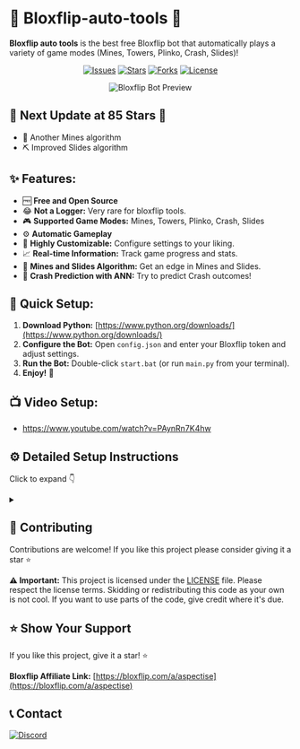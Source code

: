 # 🚀 Bloxflip-auto-tools  🤖

**Bloxflip auto tools** is the best free Bloxflip bot that automatically plays a variety of game modes (Mines, Towers, Plinko, Crash, Slides)!  

<p align="center">
  <a href="https://github.com/Aspectise/Bloxflip-auto-tools/issues"><img alt="Issues" src="https://img.shields.io/github/issues/Aspectise/Bloxflip-auto-tools?style=for-the-badge"></a>
  <a href="https://github.com/Aspectise/Bloxflip-auto-tools/stargazers"><img alt="Stars" src="https://img.shields.io/github/stars/Aspectise/Bloxflip-auto-tools?style=for-the-badge"></a>
  <a href="https://github.com/Aspectise/Bloxflip-auto-tools/network/members"><img alt="Forks" src="https://img.shields.io/github/forks/Aspectise/Bloxflip-auto-tools?style=for-the-badge"></a>
  <a href="https://github.com/Aspectise/Bloxflip-auto-tools/blob/main/LICENSE"><img alt="License" src="https://img.shields.io/github/license/Aspectise/Bloxflip-auto-tools?style=for-the-badge"></a>
</p>

<p align="center">
  <img src="https://github.com/Aspectise/Bloxflip-auto-tools/assets/90333100/ec9b0af4-7af0-4910-aa06-e3a06b52134c" alt="Bloxflip Bot Preview">
</p>

## 🌟 Next Update at 85 Stars 🌟
+ 🔮 Another Mines algorithm
+ ⛏️ Improved Slides algorithm 

## ✨ Features:

-  🆓 **Free and Open Source**
-  😂 **Not a Logger:** Very rare for bloxflip tools.
-  🎮 **Supported Game Modes:** Mines, Towers, Plinko, Crash, Slides
-  ⚙️ **Automatic Gameplay**
-  🔧 **Highly Customizable:** Configure settings to your liking.
-  📈 **Real-time Information:** Track game progress and stats.
-  🧠 **Mines and Slides Algorithm:** Get an edge in Mines and Slides.
-  🤖 **Crash Prediction with ANN:** Try to predict Crash outcomes!

## 🚀 Quick Setup:

1. **Download Python:** [https://www.python.org/downloads/](https://www.python.org/downloads/)
2. **Configure the Bot:** Open `config.json` and enter your Bloxflip token and adjust settings.
3. **Run the Bot:** Double-click `start.bat` (or run `main.py` from your terminal). 
4. **Enjoy!** 🎉

## 📺 Video Setup:

- https://www.youtube.com/watch?v=PAynRn7K4hw

## ⚙️ Detailed Setup Instructions  
Click to expand 👇
<details>
<summary> </summary> 

### Installation
1. **Install python:**
   This project is powered by Python.  Make sure you have it installed:

   - **Download:** Head to [https://www.python.org/downloads/](https://www.python.org/downloads/) and grab the latest version.
   - **Installation:** Run the installer and **check the "Add Python to PATH" box** during setup.
3. **Clone/Download the repository:**
   Choose your preferred method to get the project files:

   - **Git Clone (Recommended for Developers):**
     ```bash
     git clone https://github.com/Aspectise/Bloxflip-auto-tools.git
     cd Bloxflip-auto-tools
     ```

   - **Direct Download (ZIP Archive):**
     [Download](https://github.com/Aspectise/Bloxflip-auto-tools/archive/refs/heads/main.zip) and **extract** the contents to your desired location.
5. **Install dependencies:**
   - **Open a terminal in the repository folder then paste this:**
     ```bash
     pip install -r requirements.txt
     ```
     
   - **Open `start.bat`.**
### Configuration

1. **Obtain your BloxFlip token:**
   - Open the Bloxflip website ([https://bloxflip.com/](https://bloxflip.com/)) and log in.
   - Open your browser's developer console (usually by pressing F12).
   - Navigate to the "Console" tab.
   - Paste and execute the following code:
     ```javascript
     copy(localStorage.getItem('_DO_NOT_SHARE_BLOXFLIP_TOKEN'))
     ```
   - Your token is now copied to your clipboard.

2. **Edit `config.json`:**
   - Open `config.json` thats located in the project directory.
   - Then, customize the values according to the descriptions below:

### Configuration Settings Explained

   - **`Token`:** **(Required)** Your unique Bloxflip account token. Obtain this from your browser's console using the JavaScript code provided above. 
   
   - **`Main` Settings:** These settings apply to all game modes.
      - **`Bet_Amount`:** The initial amount of Robux the bot will bet on each game.
      - **`Click_Amount`:**  (Mines and Towers only) The number of times the bot will click in Mines or select a tower block in Towers.
      - **`Stop_Amount`:**  If the bot's Robux balance reaches this amount, it will stop playing.
      - **`Double_Bet`:** 
          - **`Enabled`:**  If set to `true`, the bot will double its bet after every win and reset to the original `Bet_Amount` on a loss.
          - **`On_Loss`:**  If set to `true`, the bot will double its bet after every lost and reset to the original `Bet_Amount` on a win.
          - **`Max_Double`:** The maximum bet amount the bot will reach when doubling bets. 

   - **`Mines` Settings:** 
      - **`Mines_Amount`:**  The number of mines the bot will place in each Mines game.
      - **`Algorithm`:** The algorithm to use for predictions (options: "random", "safe", "last_game").

   - **`Towers` Settings:**
      - **`Difficulty`:**  Sets the difficulty of the Towers game (options: "easy", "normal", "hard").

   - **`Plinko` Settings:**
      - **`Difficulty`:** Sets the difficulty of the Plinko game (options: "easy", "normal", "hard").
      - **`Row`:**  The number of rows the Plinko board should have.

   - **`Slides` Settings:**
      - **`Opposite_Color`:** If set to `true`, the bot will chose the opposite color of the last slides game.

   - **`Crash` Settings:**
      - **`Auto_Cashout`:**  The multiplier at which the bot will automatically cash out in Crash.
      - **`ANN` (Artificial Neural Network):**
         - **`Enabled`:** If `true`, the bot will use an ANN to try to predict the Crash outcome. 
            **Note:** Crash predictions are not 100% accurate.
         - **`Model`:** The type of ANN model to use for predictions (options: "random_forest", "linear", "svr").

### Running the Bot

```bash
python main.py 
```

### Disclaimer

- This bot is provided for educational purposes only. 
- Using this bot to automate gameplay on BloxFlip may be against their terms of service. 
- Use at your own risk.

</details>


## 🤝 Contributing

Contributions are welcome! If you like this project please consider giving it a star ⭐ 

**⚠️ Important:**  This project is licensed under the [LICENSE](https://github.com/Aspectise/Bloxflip-auto-tools/blob/main/LICENSE) file. Please respect the license terms. Skidding or redistributing this code as your own is not cool. If you want to use parts of the code, give credit where it's due.


## ⭐️ Show Your Support

If you like this project, give it a star! ⭐

**Bloxflip Affiliate Link:** [https://bloxflip.com/a/aspectise](https://bloxflip.com/a/aspectise)


##  📞 Contact

[![Discord](https://img.shields.io/discord/1117281066923872266?style=for-the-badge&logo=discord)](https://discord.gg/deathsniper)

